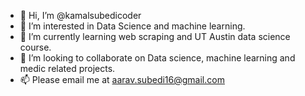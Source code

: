 - 👋 Hi, I’m @kamalsubedicoder
- 👀 I’m interested in Data Science and machine learning. 
- 🌱 I’m currently learning web scraping and UT Austin data science course. 
- 💞️ I’m looking to collaborate on Data science, machine learning and medic related projects. 
- 📫 Please email me at aarav.subedi16@gmail.com

<!---
kamalsubedicoder/kamalsubedicoder is a ✨ special ✨ repository because its `README.md` (this file) appears on your GitHub profile.
You can click the Preview link to take a look at your changes.
--->
